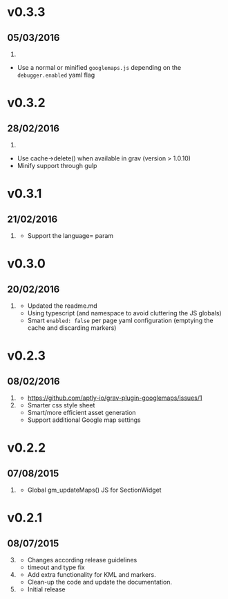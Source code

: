 # v0.3.3
## 05/03/2016

1. [](#improved)
  * Use a normal or minified `googlemaps.js` depending on the `debugger.enabled` yaml flag 


# v0.3.2
## 28/02/2016

1. [](#improved)
  * Use cache->delete() when available in grav (version > 1.0.10)
  * Minify support through gulp


# v0.3.1
## 21/02/2016

1. [](#improved)
    * Support the language= param


# v0.3.0
## 20/02/2016

1. [](#improved)
    * Updated the readme.md
    * Using typescript (and namespace to avoid cluttering the JS globals)
    * Smart `enabled: false` per page yaml configuration (emptying the cache and discarding markers)


# v0.2.3
## 08/02/2016

1. [](#bugfix)
    * https://github.com/aptly-io/grav-plugin-googlemaps/issues/1
1. [](#improved)
    * Smarter css style sheet
    * Smart/more efficient asset generation
    * Support additional Google map settings


# v0.2.2
## 07/08/2015

1. [](#bugfix)
    * Global gm_updateMaps() JS for SectionWidget

# v0.2.1
## 08/07/2015

3. [](#bugfix)
    * Changes according release guidelines
    * timeout and type fix
2. [](#new)
    * Add extra functionality for KML and markers.
    * Clean-up the code and update the documentation.
1. [](#new)
    * Initial release
